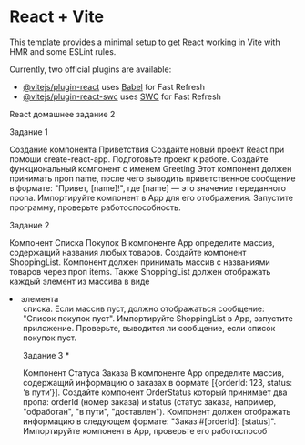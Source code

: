 # React + Vite

This template provides a minimal setup to get React working in Vite with HMR and some ESLint rules.

Currently, two official plugins are available:

- [@vitejs/plugin-react](https://github.com/vitejs/vite-plugin-react/blob/main/packages/plugin-react/README.md) uses [Babel](https://babeljs.io/) for Fast Refresh
- [@vitejs/plugin-react-swc](https://github.com/vitejs/vite-plugin-react-swc) uses [SWC](https://swc.rs/) for Fast Refresh

React домашнее задание 2

Задание 1

Создание компонента Приветствия
Создайте новый проект React при помощи create-react-app.
Подготовьте проект к работе.
Создайте функциональный компонент с именем Greeting
Этот компонент должен принимать проп name, после чего выводить приветственное сообщение в формате: "Привет, [name]!", где [name] — это значение переданного пропа.
Импортируйте компонент в App для его отображения.
Запустите программу, проверьте работоспособность. 


Задание 2

Компонент Списка Покупок
В компоненте App определите массив, содержащий названия любых товаров.
Создайте компонент ShoppingList.
Компонент должен принимать массив с названиями товаров через проп items.
Также ShoppingList должен отображать каждый элемент из массива в виде <li> элемента <ul> списка.
Если массив пуст, должно отображаться сообщение: "Список покупок пуст".
Импортируйте ShoppingList в App, запустите приложение.
Проверьте, выводится ли сообщение, если список покупок пуст.


Задание 3 *

Компонент Статуса Заказа
В компоненте App определите массив, содержащий информацию о заказах в формате [{orderId: 123, status: ‘в пути’}].
Создайте компонент OrderStatus который принимает два пропа: orderId (номер заказа) и status (статус заказа, например, "обработан", "в пути", "доставлен").
Компонент должен отображать информацию в следующем формате: "Заказ #[orderId]: [status]".
Импортируйте компонент в App, проверьте его работоспособ